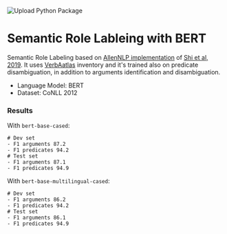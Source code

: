 ![Upload Python Package](https://github.com/Riccorl/srl-bert-verbatlas/workflows/Upload%20Python%20Package/badge.svg)

# Semantic Role Lableing with BERT

Semantic Role Labeling based on [AllenNLP implementation](https://demo.allennlp.org/semantic-role-labeling) of [Shi et al, 2019](https://arxiv.org/abs/1904.05255). It uses [VerbAatlas](http://verbatlas.org/) inventory and it's trained also on predicate disambiguation, in addition to arguments identification and disambiguation.

- Language Model: BERT
- Dataset: CoNLL 2012


### Results

With `bert-base-cased`:
```
# Dev set
- F1 arguments 87.2
- F1 predicates 94.2
# Test set
- F1 arguments 87.1
- F1 predicates 94.9
```

With `bert-base-multilingual-cased`:
```
# Dev set
- F1 arguments 86.2
- F1 predicates 94.2
# Test set
- F1 arguments 86.1
- F1 predicates 94.9
```
